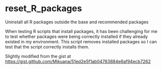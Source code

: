# reset_R_packages
Uninstall all R packages outside the base and recommended packages

When testing R scripts that install packages, it has been challenging for me to test whether packages were being correctly installed if they already existed in my environment. This script removes installed packages so I can test that the script correctly installs them.

Slightly modified from the gist at https://gist.github.com/Mikuana/51ed2e5f1ab04783884e6af94ecb7262
